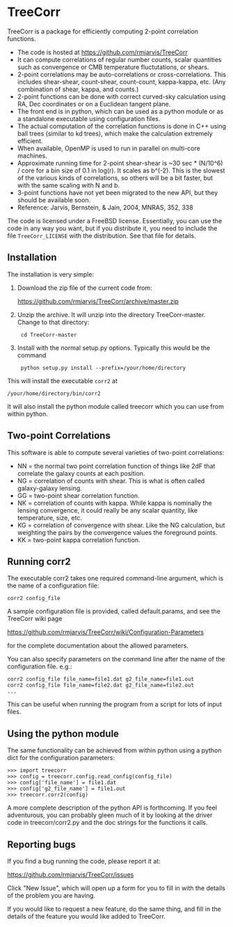 TreeCorr
========

TreeCorr is a package for efficiently computing 2-point correlation functions.

- The code is hosted at https://github.com/rmjarvis/TreeCorr
- It can compute correlations of regular number counts, scalar quantities such as
  convergence or CMB temperature fluctutations, or shears.
- 2-point correlations may be auto-correlations or cross-correlations.  This
  includes shear-shear, count-shear, count-count, kappa-kappa, etc.  (Any
  combination of shear, kappa, and counts.)
- 2-point functions can be done with correct curved-sky calculation using
  RA, Dec coordinates or on a Euclidean tangent plane.
- The front end is in python, which can be used as a python module or as a 
  standalone executable using configuration files.
- The actual computation of the correlation functions is done in C++ using ball
  trees (similar to kd trees), which make the calculation extremely
  efficient.
- When available, OpenMP is used to run in parallel on multi-core machines.
- Approximate running time for 2-point shear-shear is ~30 sec * (N/10^6) / core
  for a bin size of 0.1 in log(r).  It scales as b^(-2).  This is the slowest
  of the various kinds of correlations, so others will be a bit faster, but
  with the same scaling with N and b.
- 3-point functions have not yet been migrated to the new API, but they should
  be available soon.
- Reference: Jarvis, Bernstein, & Jain, 2004, MNRAS, 352, 338

The code is licensed under a FreeBSD license.  Essentially, you can use the 
code in any way you want, but if you distribute it, you need to include the 
file `TreeCorr_LICENSE` with the distribution.  See that file for details.


Installation
------------

The installation is very simple:

1. Download the zip file of the current code from: 

   https://github.com/rmjarvis/TreeCorr/archive/master.zip

2. Unzip the archive.  It will unzip into the directory TreeCorr-master.
   Change to that directory:

        cd TreeCorr-master

3. Install with the normal setup.py options.  Typically this would be the
   command

        python setup.py install --prefix=/your/home/directory

This will install the executable `corr2` at

    /your/home/directory/bin/corr2

It will also install the python module called treecorr which you can use
from within python.


Two-point Correlations
----------------------

This software is able to compute several varieties of two-point correlations:

- NN = the normal two point correlation function of things like 2dF that
     correlate the galaxy counts at each position.
- NG = correlation of counts with shear.  This is what is often called
     galaxy-galaxy lensing.
- GG = two-point shear correlation function.
- NK = correlation of counts with kappa.  While kappa is nominally the lensing
     convergence, it could really be any scalar quantity, like temperature,
     size, etc.
- KG = correlation of convergence with shear.  Like the NG calculation, but 
     weighting the pairs by the convergence values the foreground points.
- KK = two-point kappa correlation function.


Running corr2
-------------

The executable corr2 takes one required command-line argument, which is the 
name of a configuration file:

    corr2 config_file

A sample configuration file is provided, called default.params, and see the
TreeCorr wiki page

https://github.com/rmjarvis/TreeCorr/wiki/Configuration-Parameters

for the complete documentation about the allowed parameters.

You can also specify parameters on the command line after the name of 
the configuration file. e.g.:

    corr2 config_file file_name=file1.dat g2_file_name=file1.out
    corr2 config_file file_name=file2.dat g2_file_name=file2.out
    ...

This can be useful when running the program from a script for lots of input 
files.


Using the python module
-----------------------

The same functionality can be achieved from within python using a python dict
for the configuration parameters:

    >>> import treecorr
    >>> config = treecorr.config.read_config(config_file)
    >>> config['file_name'] = file1.dat
    >>> config['g2_file_name'] = file1.out
    >>> treecorr.corr2(config)

A more complete description of the python API is forthcoming.  If you feel
adventurous, you can probably gleen much of it by looking at the driver
code in treecorr/corr2.py and the doc strings for the functions it calls.


Reporting bugs
--------------

If you find a bug running the code, please report it at:

https://github.com/rmjarvis/TreeCorr/issues

Click "New Issue", which will open up a form for you to fill in with the
details of the problem you are having.

If you would like to request a new feature, do the same thing, and fill
in the details of the feature you would like added to TreeCorr.

